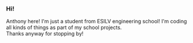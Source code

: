 ### Hi! 
Anthony here!
I'm just a student from ESILV engineering school! 
I'm coding all kinds of things as part of my school projects.  
Thanks anyway for stopping by!
